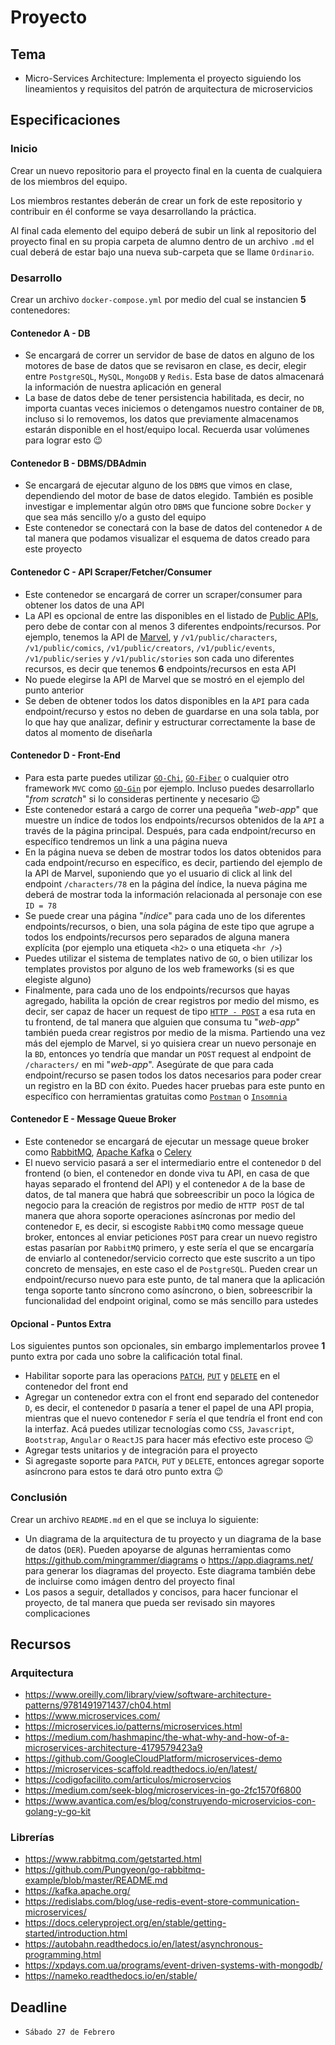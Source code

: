 # Proyecto

## Tema

* Micro-Services Architecture: Implementa el proyecto siguiendo los lineamientos y requisitos del patrón de arquitectura de microservicios

## Especificaciones

### Inicio

Crear un nuevo repositorio para el proyecto final en la cuenta de cualquiera de los miembros del equipo.

Los miembros restantes deberán de crear un fork de este repositorio y contribuir en él conforme se vaya desarrollando la práctica.

Al final cada elemento del equipo deberá de subir un link al repositorio del proyecto final en su propia carpeta de alumno dentro de un archivo `.md` el cual deberá de estar bajo una nueva sub-carpeta que se llame `Ordinario`.

### Desarrollo

Crear un archivo `docker-compose.yml` por medio del cual se instancien **5** contenedores:

#### Contenedor A - DB

* Se encargará de correr un servidor de base de datos en alguno de los motores de base de datos que se revisaron en clase, es decir, elegir entre `PostgreSQL`, `MySQL`, `MongoDB` y `Redis`. Esta base de datos almacenará la información de nuestra aplicación en general
* La base de datos debe de tener persistencia habilitada, es decir, no importa cuantas veces iniciemos o detengamos nuestro container de `DB`, incluso si lo removemos, los datos que previamente almacenamos estarán disponible en el host/equipo local. Recuerda usar volúmenes para lograr esto :wink:

#### Contenedor B - DBMS/DBAdmin

* Se encargará de ejecutar alguno de los `DBMS` que vimos en clase, dependiendo del motor de base de datos elegido. También es posible investigar e implementar algún otro `DBMS` que funcione sobre `Docker` y que sea más sencillo y/o a gusto del equipo
* Este contenedor se conectará con la base de datos del contenedor `A` de tal manera que podamos visualizar el esquema de datos creado para este proyecto

#### Contenedor C - API Scraper/Fetcher/Consumer

* Este contenedor se encargará de correr un scraper/consumer para obtener los datos de una API
* La API es opcional de entre las disponibles en el listado de [Public APIs](https://github.com/public-apis/public-apis), pero debe de contar con al menos 3 diferentes endpoints/recursos. Por ejemplo, tenemos la API de [Marvel](https://developer.marvel.com/docs), y `/v1/public/characters`, `/v1/public/comics`, `/v1/public/creators`, `/v1/public/events`, `/v1/public/series` y `/v1/public/stories` son cada uno diferentes recursos, es decir que tenemos **6** endpoints/recursos en esta API
* No puede elegirse la API de Marvel que se mostró en el ejemplo del punto anterior
* Se deben de obtener todos los datos disponibles en la `API` para cada endpoint/recurso y estos no deben de guardarse en una sola tabla, por lo que hay que analizar, definir y estructurar correctamente la base de datos al momento de diseñarla

#### Contenedor D - Front-End

* Para esta parte puedes utilizar [`GO-Chi`](https://github.com/go-chi/chi), [`GO-Fiber`](https://github.com/gofiber/fiber) o cualquier otro framework `MVC` como [`GO-Gin`](https://github.com/gin-gonic/gin) por ejemplo. Incluso puedes desarrollarlo "_from scratch_" si lo consideras pertinente y necesario :wink:
* Este contenedor estará a cargo de correr una pequeña "_web-app_" que muestre un índice de todos los endpoints/recursos obtenidos de la `API` a través de la página principal. Después, para cada endpoint/recurso en específico tendremos un link a una página nueva
* En la página nueva se deben de mostrar todos los datos obtenidos para cada endpoint/recurso en específico, es decir, partiendo del ejemplo de la API de Marvel, suponiendo que yo el usuario di click al link del endpoint `/characters/78` en la página del índice, la nueva página me deberá de mostrar toda la información relacionada al personaje con ese `ID = 78`
* Se puede crear una página "_índice_" para cada uno de los diferentes endpoints/recursos, o bien, una sola página de este tipo que agrupe a todos los endpoints/recursos pero separados de alguna manera explícita (por ejemplo una etiqueta `<h2>` o una etiqueta `<hr />`)
* Puedes utilizar el sistema de templates nativo de `GO`, o bien utilizar los templates provistos por alguno de los web frameworks (si es que elegiste alguno)
* Finalmente, para cada uno de los endpoints/recursos que hayas agregado, habilita la opción de crear registros por medio del mismo, es decir, ser capaz de hacer un request de tipo [`HTTP - POST`](https://developer.mozilla.org/es/docs/Web/HTTP/Methods/POST) a esa ruta en tu frontend, de tal manera que alguien que consuma tu "_web-app_" también pueda crear registros por medio de la misma. Partiendo una vez más del ejemplo de Marvel, si yo quisiera crear un nuevo personaje en la `BD`, entonces yo tendría que mandar un `POST` request al endpoint de `/characters/` en mi "_web-app_". Asegúrate de que para cada endpoint/recurso se pasen todos los datos necesarios para poder crear un registro en la BD con éxito. Puedes hacer pruebas para este punto en específico con herramientas gratuitas como [`Postman`](https://www.postman.com/) o [`Insomnia`](https://insomnia.rest/)

#### Contenedor E - Message Queue Broker

* Este contenedor se encargará de ejecutar un message queue broker como [RabbitMQ](https://www.rabbitmq.com/), [Apache Kafka](https://kafka.apache.org/) o [Celery](https://docs.celeryproject.org/en/stable/getting-started/introduction.html)
* El nuevo servicio pasará a ser el intermediario entre el contenedor `D` del frontend (o bien, el contenedor en donde viva tu API, en casa de que hayas separado el frontend del API) y el contenedor `A` de la base de datos, de tal manera que habrá que sobreescribir un poco la lógica de negocio para la creación de registros por medio de `HTTP POST` de tal manera que ahora soporte operaciones asíncronas por medio del contenedor `E`, es decir, si escogiste `RabbitMQ` como message queue broker, entonces al enviar peticiones `POST` para crear un nuevo registro estas pasarían por `RabbitMQ` primero, y este sería el que se encargaría de enviarlo al contenedor/servicio correcto que este suscrito a un tipo concreto de mensajes, en este caso el de `PostgreSQL`. Pueden crear un endpoint/recurso nuevo para este punto, de tal manera que la aplicación tenga soporte tanto síncrono como asíncrono, o bien, sobreescribir la funcionalidad del endpoint original, como se más sencillo para ustedes

#### Opcional - Puntos Extra

Los siguientes puntos son opcionales, sin embargo implementarlos provee **1** punto extra por cada uno sobre la calificación total final.

* Habilitar soporte para las operacions [`PATCH`](https://developer.mozilla.org/es/docs/Web/HTTP/Methods/PATCH), [`PUT`](https://developer.mozilla.org/es/docs/Web/HTTP/Methods/PUT) y [`DELETE`](https://developer.mozilla.org/es/docs/Web/HTTP/Methods/DELETE) en el contenedor del front end
* Agregar un contenedor extra con el front end separado del contenedor `D`, es decir, el contenedor `D` pasaría a tener el papel de una API propia, mientras que el nuevo contenedor `F` sería el que tendría el front end con la interfaz. Acá puedes utilizar tecnologías como `CSS`, `Javascript`, `Bootstrap`, `Angular` o `ReactJS` para hacer más efectivo este proceso :wink:
* Agregar tests unitarios y de integración para el proyecto
* Si agregaste soporte para `PATCH`, `PUT` y `DELETE`, entonces agregar soporte asíncrono para estos te dará otro punto extra :wink:

### Conclusión

Crear un archivo `README.md` en el que se incluya lo siguiente:

* Un diagrama de la arquitectura de tu proyecto y un diagrama de la base de datos (`DER`). Pueden apoyarse de algunas herramientas como <https://github.com/mingrammer/diagrams> o <https://app.diagrams.net/> para generar los diagramas del proyecto. Este diagrama también debe de incluirse como imágen dentro del proyecto final
* Los pasos a seguir, detallados y concisos, para hacer funcionar el proyecto, de tal manera que pueda ser revisado sin mayores complicaciones

## Recursos

### Arquitectura

* <https://www.oreilly.com/library/view/software-architecture-patterns/9781491971437/ch04.html>
* <https://www.microservices.com/>
* <https://microservices.io/patterns/microservices.html>
* <https://medium.com/hashmapinc/the-what-why-and-how-of-a-microservices-architecture-4179579423a9>
* <https://github.com/GoogleCloudPlatform/microservices-demo>
* <https://microservices-scaffold.readthedocs.io/en/latest/>
* <https://codigofacilito.com/articulos/microservcios>
* <https://medium.com/seek-blog/microservices-in-go-2fc1570f6800>
* <https://www.avantica.com/es/blog/construyendo-microservicios-con-golang-y-go-kit>

### Librerías

* <https://www.rabbitmq.com/getstarted.html>
* <https://github.com/Pungyeon/go-rabbitmq-example/blob/master/README.md>
* <https://kafka.apache.org/>
* <https://redislabs.com/blog/use-redis-event-store-communication-microservices/>
* <https://docs.celeryproject.org/en/stable/getting-started/introduction.html>
* <https://autobahn.readthedocs.io/en/latest/asynchronous-programming.html>
* <https://xpdays.com.ua/programs/event-driven-systems-with-mongodb/>
* <https://nameko.readthedocs.io/en/stable/>

## Deadline

* `Sábado 27 de Febrero`
